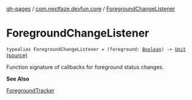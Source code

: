 [gh-pages](../index.md) / [com.nextfaze.devfun.core](index.md) / [ForegroundChangeListener](./-foreground-change-listener.md)

# ForegroundChangeListener

`typealias ForegroundChangeListener = (foreground: `[`Boolean`](https://kotlinlang.org/api/latest/jvm/stdlib/kotlin/-boolean/index.html)`) -> `[`Unit`](https://kotlinlang.org/api/latest/jvm/stdlib/kotlin/-unit/index.html) [(source)](https://github.com/NextFaze/dev-fun/tree/master/devfun/src/main/java/com/nextfaze/devfun/core/ActivityTracking.kt#L51)

Function signature of callbacks for foreground status changes.

**See Also**

[ForegroundTracker](-foreground-tracker/index.md)


